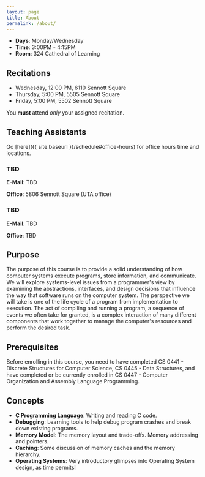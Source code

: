 ```yaml
---
layout: page
title: About
permalink: /about/
---
```


* **Days**: Monday/Wednesday
* **Time**: 3:00PM - 4:15PM
* **Room**: 324 Cathedral of Learning

## Recitations

* Wednesday, 12:00 PM, 6110 Sennott Square
* Thursday,   5:00 PM, 5505 Sennott Square
* Friday,     5:00 PM, 5502 Sennott Square

You **must** attend *only* your assigned recitation.

## Teaching Assistants

Go [here]({{ site.baseurl }}/schedule#office-hours) for office hours time and locations.

### TBD

**E-Mail**: TBD

**Office**: 5806 Sennott Square (UTA office)

### TBD

**E-Mail**: TBD

**Office**: TBD

## Purpose

The purpose of this course is to provide a solid understanding of how computer systems execute programs, store information, and communicate. We will explore systems-level issues from a programmer's view by examining the abstractions, interfaces, and design decisions that influence the way that software runs on the computer system. The perspective we will take is one of the life cycle of a program from implementation to execution. The act of compiling and running a program, a sequence of events we often take for granted, is a complex interaction of many different components that work together to manage the computer's resources and perform the desired task.

## Prerequisites

Before enrolling in this course, you need to have completed CS 0441 - Discrete Structures for Computer Science, CS 0445 - Data Structures, and have completed or be currently enrolled in CS 0447 - Computer Organization and Assembly Language Programming.

## Concepts

* **C Programming Language**: Writing and reading C code.
* **Debugging**: Learning tools to help debug program crashes and break down existing programs.
* **Memory Model**: The memory layout and trade-offs. Memory addressing and pointers.
* **Caching**: Some discussion of memory caches and the memory hierarchy.
* **Operating Systems**: Very introductory glimpses into Operating System design, as time permits!
